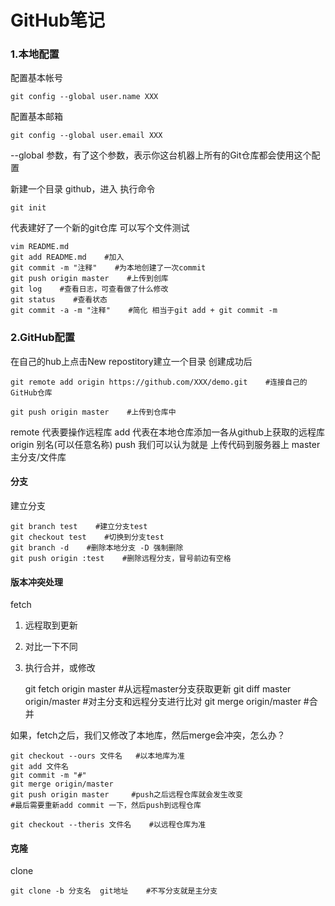 GitHub笔记
===

### 1.本地配置
配置基本帐号

	git config --global user.name XXX
配置基本邮箱

	git config --global user.email XXX

--global 参数，有了这个参数，表示你这台机器上所有的Git仓库都会使用这个配置

新建一个目录 github，进入
执行命令

	git init

代表建好了一个新的git仓库
可以写个文件测试

	vim README.md
	git add README.md    #加入
	git commit -m "注释"    #为本地创建了一次commit
	git push origin master    #上传到创库
	git log    #查看日志，可查看做了什么修改
	git status    #查看状态
	git commit -a -m "注释"    #简化 相当于git add + git commit -m




### 2.GitHub配置

在自己的hub上点击New repostitory建立一个目录
创建成功后

	git remote add origin https://github.com/XXX/demo.git    #连接自己的GitHub仓库

	git push origin master    #上传到仓库中

remote 代表要操作远程库
add 代表在本地仓库添加一各从github上获取的远程库
origin 别名(可以任意名称)
push 我们可以认为就是 上传代码到服务器上
master 主分支/文件库

#### 分支

建立分支

	git branch test    #建立分支test
	git checkout test    #切换到分支test
	git branch -d    #删除本地分支 -D 强制删除
	git push origin :test    #删除远程分支，冒号前边有空格

#### 版本冲突处理

fetch
1. 远程取到更新
2. 对比一下不同
3. 执行合并，或修改

	git fetch origin master    #从远程master分支获取更新
	git diff master origin/master    #对主分支和远程分支进行比对
	git merge origin/master    #合并

如果，fetch之后，我们又修改了本地库，然后merge会冲突，怎么办？

	git checkout --ours 文件名   #以本地库为准
	git add 文件名
	git commit -m "#"
	git merge origin/master   
	git push origin master     #push之后远程仓库就会发生改变
	#最后需要重新add commit 一下，然后push到远程仓库
    
	git checkout --theris 文件名    #以远程仓库为准

#### 克隆

clone

	git clone -b 分支名  git地址    #不写分支就是主分支



